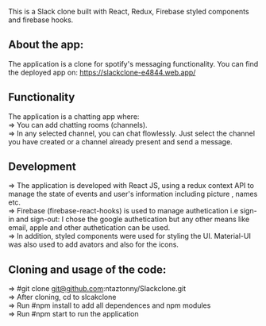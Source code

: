 This is a Slack clone built with React, Redux, Firebase styled components and firebase hooks.

## About the app:

The application is a clone for spotify's messaging functionality. You can find the deployed app on: https://slackclone-e4844.web.app/

## Functionality

The application is a chatting app where:<br />
=> You can add chatting rooms (channels).<br />
=> In any selected channel, you can chat flowlessly. Just select the channel you have created or a channel already present and send a message.<br />

## Development

=> The application is developed with React JS, using a redux context API to manage the state of events and user's information including picture , names etc.<br />
=> Firebase (firebase-react-hooks) is used to manage authetication i.e sign-in and sign-out: I chose the google authetication but any other means like email, apple and other authetication can be used.<br />
=> In addition, styled components were used for styling the UI. Material-UI was also used to add avators and also for the icons.

## Cloning and usage of the code:

=> #git clone git@github.com:ntaztonny/Slackclone.git<br />
=> After cloning, cd to slcakclone<br />
=> Run #npm install to add all dependences and npm modules<br />
=> Run #npm start to run the application

